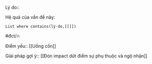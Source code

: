 Lý do:: 

Hệ quả của vấn đề này:
```dataview
List where contains(lý-do,[[]])
```
#đct/🔥 

Điểm yếu:: [[Uống cồn]]

Giải pháp gợi ý:: [[Đòn impact dứt điểm sự phụ thuộc và ngộ nhận]] 
